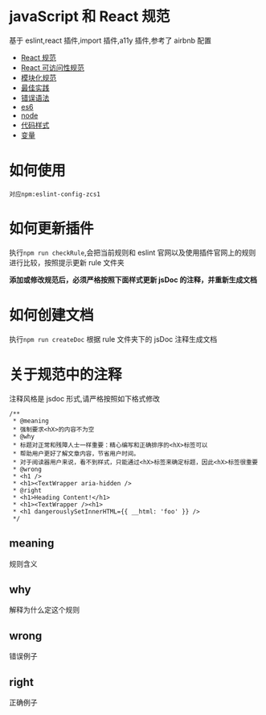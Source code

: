 # javaScript 和 React 规范

基于 eslint,react 插件,import 插件,a11y 插件,参考了 airbnb 配置

- [React 规范](./doc/react.md)
- [React 可访问性规范](./doc/reactAccessbility.md)
- [模块化规范](./doc/imports.md)
- [最佳实践](./doc/best-practices.md)
- [错误语法](./doc/errors.md)
- [es6](./doc/es6.md)
- [node](./doc/node.md)
- [代码样式](./doc/style.md)
- [变量](./doc/variables.md)

# 如何使用

    对应npm:eslint-config-zcs1

# 如何更新插件

执行`npm run checkRule`,会把当前规则和 eslint 官网以及使用插件官网上的规则进行比较，按照提示更新 rule 文件夹

**添加或修改规范后，必须严格按照下面样式更新 jsDoc 的注释，并重新生成文档**

# 如何创建文档

执行`npm run createDoc`
根据 rule 文件夹下的 jsDoc 注释生成文档

# 关于规范中的注释

注释风格是 jsdoc 形式,请严格按照如下格式修改

    /**
     * @meaning
     * 强制要求<hX>的内容不为空
     * @why
     * 标题对正常和残障人士一样重要：精心编写和正确排序的<hX>标签可以
     * 帮助用户更好了解文章内容，节省用户时间。
     * 对于阅读器用户来说，看不到样式，只能通过<hX>标签来确定标题，因此<hX>标签很重要
     * @wrong
     * <h1 />
     * <h1><TextWrapper aria-hidden />
     * @right
     * <h1>Heading Content!</h1>
     * <h1><TextWrapper /><h1>
     * <h1 dangerouslySetInnerHTML={{ __html: 'foo' }} />
     */

## meaning

规则含义

## why

解释为什么定这个规则

## wrong

错误例子

## right

正确例子
